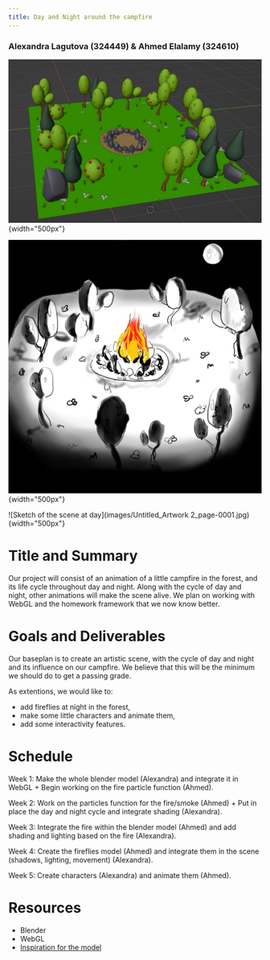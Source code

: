 ```yaml
---
title: Day and Night around the campfire
---
```

### Alexandra Lagutova (324449) & Ahmed Elalamy (324610)

![Blender prototype of the scene](images/msg890695744-118997.jpg){width="500px"}  

![Sketch of the scene at night](images/Untitled_Artwork_page-0001.jpg){width="500px"}  

![Sketch of the scene at day](images/Untitled_Artwork 2_page-0001.jpg){width="500px"}


# Title and Summary

Our project will consist of an animation of a little campfire in the forest, and its life cycle throughout day and night. Along with the cycle of day and night, other animations will make the scene alive. We plan on working with WebGL and the homework framework that we now know better.  

# Goals and Deliverables

Our baseplan is to create an artistic scene, with the cycle of day and night and its influence on our campfire. We believe that this will be the minimum we should do to get a passing grade.  

As extentions, we would like to:  

- add fireflies at night in the forest,
- make some little characters and animate them,
- add some interactivity features.

# Schedule

Week 1: Make the whole blender model (Alexandra) and integrate it in WebGL + Begin working on the fire particle function (Ahmed).  

Week 2: Work on the particles function for the fire/smoke (Ahmed) + Put in place the day and night cycle and integrate shading (Alexandra).  

Week 3: Integrate the fire within the blender model (Ahmed) and add shading and lighting based on the fire (Alexandra).  

Week 4: Create the fireflies model (Ahmed) and integrate them in the scene (shadows, lighting, movement) (Alexandra).  

Week 5: Create characters (Alexandra) and animate them (Ahmed).  


# Resources
- Blender  
- WebGL  
- [Inspiration for the model](https://sketchfab.com/3d-models/teacup-house-a9a4d881c4f6458394e4fe66fc575216#download)